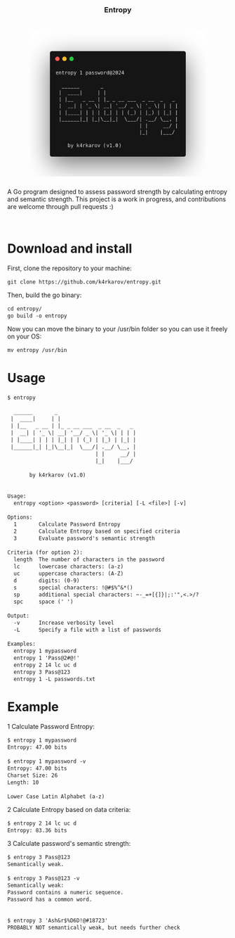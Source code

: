 <h3 align="center">Entropy</h3>
<h1 align="center"> <img src="https://github.com/k4rkarov/entropy/blob/main/carbon.png" alt="procontor" width="400px"></h1>

A Go program designed to assess password strength by calculating entropy and semantic strength. This project is a work in progress, and contributions are welcome through pull requests :) 

<br>

# Download and install

First, clone the repository to your machine:

```
git clone https://github.com/k4rkarov/entropy.git
```

Then, build the go binary:

```
cd entropy/
go build -o entropy
```

Now you can move the binary to your /usr/bin folder so you can use it freely on your OS:

```
mv entropy /usr/bin
```

# Usage
```
$ entropy

  ______       _                         
 |  ____|     | |                        
 | |__   _ __ | |_ _ __ ___  _ __  _   _ 
 |  __| | '_ \| __| '__/ _ \| '_ \| | | |
 | |____| | | | |_| | | (_) | |_) | |_| |
 |______|_| |_|\__|_|  \___/| .__/ \__, |
                            | |     __/ |
                            |_|    |___/ 
 
       by k4rkarov (v1.0)


Usage:
  entropy <option> <password> [criteria] [-L <file>] [-v]

Options:
  1       Calculate Password Entropy
  2       Calculate Entropy based on specified criteria
  3       Evaluate password's semantic strength

Criteria (for option 2):
  length  The number of characters in the password
  lc      lowercase characters: (a-z)
  uc      uppercase characters: (A-Z)
  d       digits: (0-9)
  s       special characters: !@#$%^&*()
  sp      additional special characters: ~-_=+[{]}|;:'",<.>/?
  spc     space (' ')

Output:
  -v      Increase verbosity level
  -L      Specify a file with a list of passwords

Examples:
  entropy 1 mypassword
  entropy 1 'Pass@2#@!'
  entropy 2 14 lc uc d
  entropy 3 Pass@123
  entropy 1 -L passwords.txt

```

# Example

1 Calculate Password Entropy:

```
$ entropy 1 mypassword
Entropy: 47.00 bits

$ entropy 1 mypassword -v
Entropy: 47.00 bits
Charset Size: 26
Length: 10

Lower Case Latin Alphabet (a-z)
```

2 Calculate Entropy based on data criteria:

```
$ entropy 2 14 lc uc d
Entropy: 83.36 bits

```

3 Calculate password's semantic strength:

```
$ entropy 3 Pass@123
Semantically weak.

$ entropy 3 Pass@123 -v
Semantically weak:
Password contains a numeric sequence. 
Password has a common word. 


$ entropy 3 'Ash&r$%D6D!@#18723'
PROBABLY NOT semantically weak, but needs further check
```
